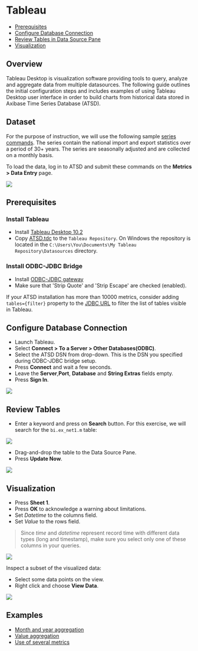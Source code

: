 # Tableau

- [Prerequisites](#prerequisites)
- [Configure Database Connection](#configure-database-connection)
- [Review Tables in Data Source Pane](#review-tables-in-data-source-pane)
- [Visualization](#visualization)

## Overview

Tableau Desktop is visualization software providing tools to query, analyze and aggregate data from multiple datasources.  The following guide outlines the initial configuration steps and includes examples of using Tableau Desktop user interface in order to build charts from historical data stored in Axibase Time Series Database (ATSD).

## Dataset

For the purpose of instruction, we will use the following sample [series commands](resources/commands.txt). The series contain the national import and export statistics over a period of 30+ years. The series are seasonally adjusted and are collected on a monthly basis.

To load the data, log in to ATSD and submit these commands on the **Metrics > Data Entry** page.

![](images/metrics_entry.png)

## Prerequisites

### Install Tableau

- Install [Tableau Desktop 10.2](https://www.tableau.com/support/releases/desktop/10.2) 
- Copy [ATSD.tdc](resources/ATSD.tdc) to the `Tableau Repository`. On Windows the repository is located in the `C:\Users\You\Documents\My Tableau Repository\Datasources` directory.

### Install ODBC-JDBC Bridge

- Install [ODBC-JDBC gateway](../odbc/README.md)  
- Make sure that 'Strip Quote' and 'Strip Escape' are checked (enabled).

If your ATSD installation has more than 10000 metrics, consider adding `tables={filter}` property to the [JDBC URL](https://github.com/axibase/atsd-jdbc#jdbc-connection-properties-supported-by-driver) to filter the list of tables visible in Tableau.

## Configure Database Connection

- Launch Tableau.
- Select **Connect > To a Server > Other Databases(ODBC)**.
- Select the ATSD DSN from drop-down. This is the DSN you specified during ODBC-JDBC bridge setup.
- Press **Connect** and wait a few seconds.
- Leave the **Server**,**Port**, **Database** and **String Extras** fields empty.
- Press **Sign In**.

![](images/configure_connection.png)

## Review Tables

- Enter a keyword and press on **Search** button. For this exercise, we will search for the `bi.ex_net1.m` table:

![](images/search.png)  

- Drag-and-drop the table to the Data Source Pane.
- Press **Update Now**.

![](images/update_now1.png)

## Visualization

- Press **Sheet 1**.
- Press **OK** to acknowledge a warning about limitations.
- Set _Datetime_ to the columns field.
- Set _Value_ to the rows field.

> Since _time_ and _datetime_ represent record time with different data types (long and timestamp), make sure you select only one of these columns in your queries. 

![](images/sum_year.png)

Inspect a subset of the visualized data:

- Select some data points on the view.
- Right click and choose **View Data**.

![](images/summary1.png)

## Examples

- [Month and year aggregation](month_and_year_aggregation.md)
- [Value aggregation](value_aggregation.md)
- [Use of several metrics](use_of_several_metrics.md)
